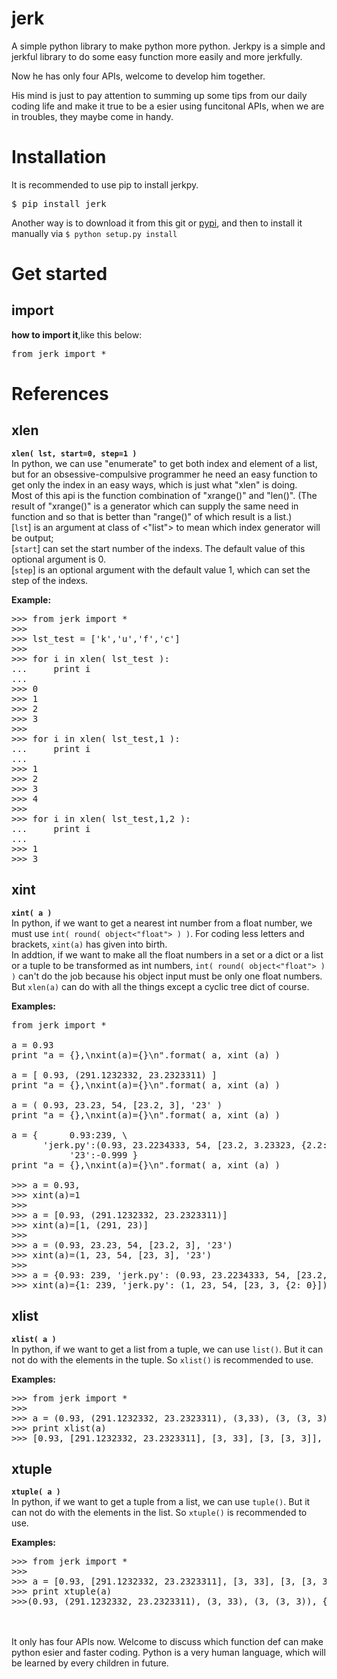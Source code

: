 jerk
====

A simple python library to make python more python.
Jerkpy is a simple and jerkful library to do some easy function more easily and more jerkfully.

Now he has only four APIs, welcome to develop him together.

His mind is just to pay attention to summing up some tips from our daily coding life and make it true to be a esier using funcitonal APIs, when we are in troubles, they maybe come in handy.

Installation
====

It is recommended to use pip to install jerkpy.
<pre>
$ pip install jerk
</pre>

Another way is to download it from this git or <a href="https://pypi.python.org/pypi/jerk/0.2">pypi</a>, and then to install it manually via <code>$ python setup.py install</code>


Get started
====

<h2>import</h2>
<b>how to import it</b>,like this below:
<pre>
from jerk import *
</pre>


References
====

<h2>xlen</h2>
<b><code>xlen( lst, start=0, step=1 )</code></b><br>
In python, we can use "enumerate" to get both index and element of a list,<br>
but for an obsessive-compulsive programmer he need an easy function to get only the index in an easy ways, which is just what "xlen" is doing.<br>
Most of this api is the function combination of "xrange()" and "len()". (The result of "xrange()" is a generator which can supply the same need in function and so that is better than "range()" of which result is a list.)<br>
[<code>lst</code>] is an argument at class of <"list"> to mean which index generator will be output;<br>
[<code>start</code>] can set the start number of the indexs. The default value of this optional argument is 0.<br>
[<code>step</code>] is an optional argument with the default value 1, which can set the step of the indexs.<br>

<b>Example:</b>
<pre>
>>> from jerk import *
>>> 
>>> lst_test = ['k','u','f','c']
>>> 
>>> for i in xlen( lst_test ):
...     print i
...
>>> 0
>>> 1
>>> 2
>>> 3
>>> 
>>> for i in xlen( lst_test,1 ):
...     print i
...
>>> 1
>>> 2
>>> 3
>>> 4
>>> 
>>> for i in xlen( lst_test,1,2 ):
...     print i
...
>>> 1
>>> 3
</pre>



<h2>xint</h2>
<b><code>xint( a )</code></b><br>
In python, if we want to get a nearest int number from a float number, we must use <code>int( round( object<"float"> ) )</code>. For coding less letters and brackets, <code>xint(a)</code> has given into birth.<br>
In addtion, if we want to make all the float numbers in a set or a dict or a list or a tuple to be transformed as int numbers, <code>int( round( object<"float"> ) )</code> can't do the job because his object input must be only one float numbers. But <code>xlen(a)</code> can do with all the things except a cyclic tree dict of course.
<br>

<b>Examples:</b>
<pre>
from jerk import *

a = 0.93
print "a = {},\nxint(a)={}\n".format( a, xint (a) )

a = [ 0.93, (291.1232332, 23.2323311) ]
print "a = {},\nxint(a)={}\n".format( a, xint (a) )

a = ( 0.93, 23.23, 54, [23.2, 3], '23' )
print "a = {},\nxint(a)={}\n".format( a, xint (a) )

a = {      0.93:239, \
      'jerk.py':(0.93, 23.2234333, 54, [23.2, 3.23323, {2.2:-0.1}]), \
           '23':-0.999 }
print "a = {},\nxint(a)={}\n".format( a, xint (a) )

>>> a = 0.93,
>>> xint(a)=1
>>> 
>>> a = [0.93, (291.1232332, 23.2323311)]
>>> xint(a)=[1, (291, 23)]
>>> 
>>> a = (0.93, 23.23, 54, [23.2, 3], '23')
>>> xint(a)=(1, 23, 54, [23, 3], '23')
>>> 
>>> a = {0.93: 239, 'jerk.py': (0.93, 23.2234333, 54, [23.2, 3.23323, {2.2: -0.1}]), '23': -0.999}
>>> xint(a)={1: 239, 'jerk.py': (1, 23, 54, [23, 3, {2: 0}]), '23': -1}
</pre>


<h2>xlist</h2>
<b><code>xlist( a )</code></b><br>
In python, if we want to get a list from a tuple, we can use <code>list()</code>. But it can not do with the elements in the tuple. So <code>xlist()</code> is recommended to use.
<br>

<b>Examples:</b>
<pre>
>>> from jerk import *
>>> 
>>> a = (0.93, (291.1232332, 23.2323311), (3,33), (3, (3, 3)), {3: 'tutorial'}, set([1, 2, 3]))
>>> print xlist(a)
>>> [0.93, [291.1232332, 23.2323311], [3, 33], [3, [3, 3]], {3: 'tutorial'}, set([1, 2, 3])]
</pre>


<h2>xtuple</h2>
<b><code>xtuple( a )</code></b><br>
In python, if we want to get a tuple from a list, we can use <code>tuple()</code>. But it can not do with the elements in the list. So <code>xtuple()</code> is recommended to use.
<br>

<b>Examples:</b>
<pre>
>>> from jerk import *
>>> 
>>> a = [0.93, [291.1232332, 23.2323311], [3, 33], [3, [3, 3]], {3: 'tutorial'}, set([1, 2, 3])]
>>> print xtuple(a)
>>>(0.93, (291.1232332, 23.2323311), (3, 33), (3, (3, 3)), {3: 'tutorial'}, set([1, 2, 3]))
</pre>


<br><br>
It only has four APIs now. Welcome to discuss which function def can make python esier and faster coding. Python is a very human language, which will be learned by every children in future.
